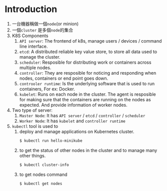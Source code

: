 # Introduction
1. 一台機器稱做一個`node`(or minion)
1. 一個`cluster` 是多個`node`的集合
1. K8S Components
	1. `API server`: The frontend of k8s, manage users / devices / command line interface.
	1. `etcd`: A distributed reliable key value store, to store all data used to manage the cluster.
	1. `scheduler`: Resposible for distributing work or containers across multiple nodes.
	1. `controller`: They are resposible for noticing and responding when nodes, containers or end point goes down.
	1. `controoler runtime`: Is the underlying software that is used to run containers, For ex: Docker.
	1. `kubelet`: Runs on each node in the cluster. The agent is resposible for making sure that the containers are running on the nodes as expected. And provide information of worker nodes.
1. Two type of server:
	1. `Master Node`: It has `API server` / `etcd` / `controller` / `scheduler`
	1. `Worker Node`: It has `kubelet` and `controller runtime`
1. `kubectl` tool is used to 
	1. deploy and manage applications on Kubernetes cluster.
	   ``` bash
	   $ kubectl run hello-minikube
	   ```
	1. to get the status of other nodes in the cluster and to manage many other things.
	   ``` bash
	   $ kubectl cluster-info
	   ```
	1. to get nodes command
	   ``` bash
	   $ kubectl get nodes
	   ```
